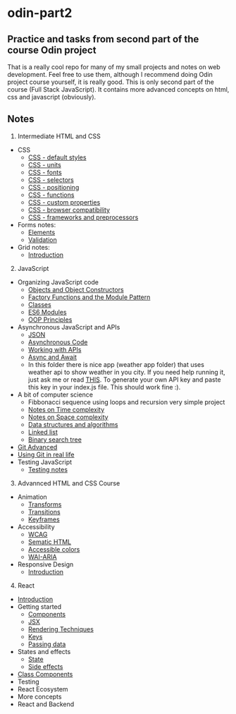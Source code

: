 # odin-part2
## Practice and tasks from second part of the course Odin project
That is a really cool repo for many of my small projects and notes on web development. Feel free to use them, although I recommend doing Odin project course yourself, it is really good. This is only second part of the course (Full Stack JavaScript). It contains more advanced concepts on html, css and javascript (obviously).

## Notes
1. Intermediate HTML and CSS 
* CSS
    * [CSS - default styles](int-html-css/CSS/css-reset.md)
    * [CSS - units](int-html-css/CSS/css-units.md)
    * [CSS - fonts](int-html-css/CSS/css-fonts.md)
    * [CSS - selectors](int-html-css/CSS/css-selectors.md)
    * [CSS - positioning](int-html-css/CSS/css-positioning.md)
    * [CSS - functions](int-html-css/CSS/css-functions.md)
    * [CSS - custom properties](int-html-css/CSS/css-custom-properties.md)
    * [CSS - browser compatibility](int-html-css/CSS/css-compatibility.md)
    * [CSS - frameworks and preprocessors](int-html-css/CSS/css-frameworks.md)
* Forms notes:
    * [Elements](int-html-css/Forms/forms.md)
    * [Validation](int-html-css/Forms/forms-validation.md)
* Grid notes:
    * [Introduction](int-html-css/Grid/introduction.md)

2. JavaScript
* Organizing JavaScript code
    * [Objects and Object Constructors](javascript/organizing/object-and-constructors.md)
    * [Factory Functions and the Module Pattern](javascript/organizing/factory-functions-and-module-pattern.md)
    * [Classes](javascript/organizing/classes.md)
    * [ES6 Modules](javascript/organizing/modules.md)
    * [OOP Principles](javascript/organizing/oop-principles.md)
* Asynchronous JavaScript and APIs
    * [JSON](javascript/async-js-and-apis/json.md)
    * [Asynchronous Code](javascript/async-js-and-apis/asynchronous-code.md)
    * [Working with APIs](javascript/async-js-and-apis/working-with-apis.md)
    * [Async and Await](javascript/async-js-and-apis/async-await.md)
    * In this folder there is nice app (weather app folder) that uses weather api to show weather in you city. If you need help running it, just ask me or read [THIS](https://www.theodinproject.com/lessons/node-path-javascript-working-with-apis). To generate your own API key and paste this key in your index.js file. This should work fine :).
* A bit of computer science
    * Fibbonacci sequence using loops and recursion very simple project
    * [Notes on Time complexity](https://www.theodinproject.com/lessons/javascript-time-complexity)
    * [Notes on Space complexity](https://www.theodinproject.com/lessons/javascript-space-complexity)
    * [Data structures and algorithms](https://www.theodinproject.com/lessons/javascript-common-data-structures-and-algorithms)
    * [Linked list](https://www.theodinproject.com/lessons/javascript-linked-lists)
    * [Binary search tree](https://www.theodinproject.com/lessons/javascript-binary-search-trees)
* [Git Advanced](https://www.theodinproject.com/lessons/javascript-a-deeper-look-at-git)
* [Using Git in real life](https://www.theodinproject.com/lessons/javascript-using-git-in-the-real-world)
* Testing JavaScript
    * [Testing notes](javascript/testing/testing.md)

3. Advannced HTML and CSS Course
* Animation
    * [Transforms](adv-html-css/animation/transforms.md)
    * [Transitions](adv-html-css/animation/transitions.md)
    * [Keyframes](adv-html-css/animation/keyframes.md)
* Accessibility
    * [WCAG](adv-html-css/accessibility/wcag.md)
    * [Sematic HTML](adv-html-css/accessibility/sematic-html.md)
    * [Accessible colors](adv-html-css/accessibility/accessible-colors.md)
    * [WAI-ARIA](adv-html-css/accessibility/wai-aria.md)
* Responsive Design
    * [Introduction](adv-html-css/responsive-design/introduction.md)

4. React
* [Introduction](react/introduction.md)
* Getting started
    * [Components](react/getting-started/components.md)
    * [JSX](react/getting-started/jsx.md)
    * [Rendering Techniques](react/getting-started/rendering-techniques.md)
    * [Keys](react/getting-started/keys.md)
    * [Passing data](react/getting-started/passing-data.md)
* States and effects
    * [State](react/states-and-effects/state.md)
    * [Side effects](react/states-and-effects/side-effects.md)
* [Class Components](react/class-components.md)
* Testing
* React Ecosystem
* More concepts
* React and Backend
